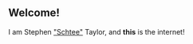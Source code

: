 ## Welcome!
I am Stephen ["Schtee"](http://twitter.com/schtee) Taylor, and **this** is the internet!
